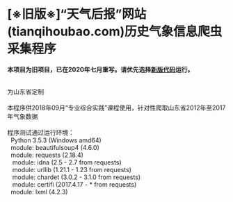 # [※旧版※]“天气后报”网站(tianqihoubao.com)历史气象信息爬虫采集程序
**本项目为旧项目，已在2020年七月重写。请优先选择[新版代码](https://github.com/Gypsop/tianqihoubao.com_weather-history-crawler_by-python-v2)运行。**

<br>为山东省定制<br><br>本程序供2018年09月“专业综合实践”课程使用，针对性爬取山东省2012年至2017年气象数据<br><br>程序测试通过运行环境：<br>&nbsp; Python 3.5.3 (Windows amd64)<br>&nbsp; module: beautifulsoup4 (4.6.0)<br>&nbsp; module: requests (2.18.4)<br>&nbsp;&nbsp; module: idna (2.5 - 2.7 from requests)<br>&nbsp;&nbsp; module: urllib (1.21.1 - 1.23 from requests)<br>&nbsp;&nbsp; module: chardet (3.0.2 - 3.1.0 from requests)<br>&nbsp;&nbsp; module: certifi (2017.4.17 - * from requests)<br>&nbsp; module: lxml (4.2.3)<br>&nbsp; <br><br></div><!-- jy5ContentSuffix -->
